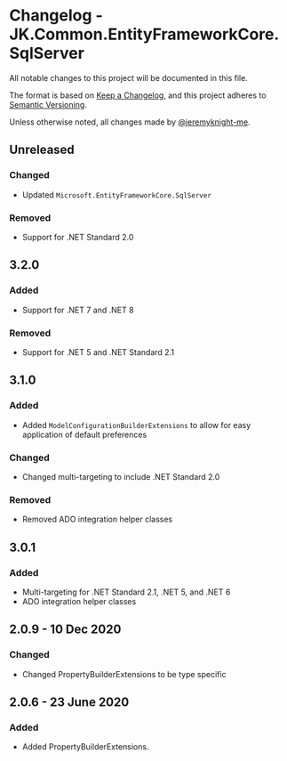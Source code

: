 ﻿# Changelog - JK.Common.EntityFrameworkCore.SqlServer

All notable changes to this project will be documented in this file.

The format is based on [Keep a Changelog](https://keepachangelog.com/),
and this project adheres to [Semantic Versioning](https://semver.org/spec/v2.0.0.html).

Unless otherwise noted, all changes made by [@jeremyknight-me](https://github.com/jeremyknight-me).

## Unreleased

### Changed

- Updated `Microsoft.EntityFrameworkCore.SqlServer`

### Removed

- Support for .NET Standard 2.0

## 3.2.0

### Added

- Support for .NET 7 and .NET 8

### Removed

- Support for .NET 5 and .NET Standard 2.1

## 3.1.0

### Added

- Added `ModelConfigurationBuilderExtensions` to allow for easy application of default preferences

### Changed

- Changed multi-targeting to include .NET Standard 2.0

### Removed

- Removed ADO integration helper classes

## 3.0.1

### Added 

- Multi-targeting for .NET Standard 2.1, .NET 5, and .NET 6
- ADO integration helper classes

## 2.0.9 - 10 Dec 2020

### Changed

- Changed PropertyBuilderExtensions to be type specific

## 2.0.6 - 23 June 2020

### Added

- Added PropertyBuilderExtensions.